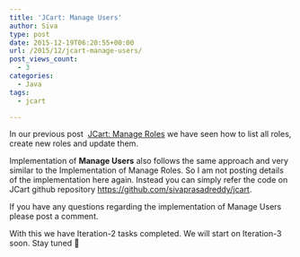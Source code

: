 ```yaml
---
title: 'JCart: Manage Users'
author: Siva
type: post
date: 2015-12-19T06:20:55+00:00
url: /2015/12/jcart-manage-users/
post_views_count:
  - 3
categories:
  - Java
tags:
  - jcart

---
```

In our previous post  <a href="http://sivalabs.in/jcart-manage-roles/" target="_blank">JCart: Manage Roles</a> we have seen how to list all roles, create new roles and update them.

Implementation of **Manage Users** also follows the same approach and very similar to the Implementation of Manage Roles. So I am not posting details of the implementation here again. Instead you can simply refer the code on JCart github repository <a href="https://github.com/sivaprasadreddy/jcart" target="_blank">https://github.com/sivaprasadreddy/jcart</a>.

If you have any questions regarding the implementation of Manage Users please post a comment.

With this we have Iteration-2 tasks completed. We will start on Iteration-3 soon. Stay tuned 🙂

&nbsp;